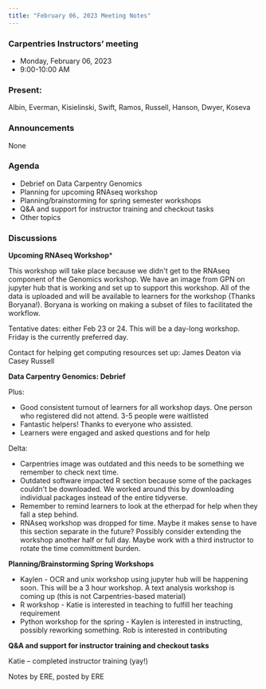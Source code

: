 ```yaml
---
title: "February 06, 2023 Meeting Notes"
---
```

### Carpentries Instructors’ meeting
- Monday, February 06, 2023
- 9:00-10:00 AM

### Present:
Albin, Everman, Kisielinski, Swift, Ramos, Russell, Hanson, Dwyer, Koseva

### Announcements
None

### Agenda
- Debrief on Data Carpentry Genomics
- Planning for upcoming RNAseq workshop
- Planning/brainstorming for spring semester workshops
- Q&A and support for instructor training and checkout tasks
- Other topics

### Discussions

**Upcoming RNAseq Workshop***

This workshop will take place because we didn't get to the RNAseq component of the Genomics workshop.
We have an image from GPN on jupyter hub that is working and set up to support this workshop. All of the data is uploaded and will be available to learners for the workshop (Thanks Boryana!). Boryana is working on making a subset of files to facilitated the workflow.

Tentative dates: either Feb 23 or 24. This will be a day-long workshop. Friday is the currently preferred day.

Contact for helping get computing resources set up: James Deaton via Casey Russell


**Data Carpentry Genomics: Debrief**

Plus:
- Good consistent turnout of learners for all workshop days. One person who registered did not attend. 3-5 people were waitlisted
- Fantastic helpers! Thanks to everyone who assisted.
- Learners were engaged and asked questions and for help

Delta:
- Carpentries image was outdated and this needs to be something we remember to check next time.
- Outdated software impacted R section because some of the packages couldn't be downloaded. We worked around this by downloading individual packages instead of the entire tidyverse.
- Remember to remind learners to look at the etherpad for help when they fall a step behind.
- RNAseq workshop was dropped for time. Maybe it makes sense to have this section separate in the future? Possibly consider extending the workshop another half or full day. Maybe work with a third instructor to rotate the time committment burden.

**Planning/Brainstorming Spring Workshops**

- Kaylen - OCR and unix workshop using jupyter hub will be happening soon. This will be a 3 hour workshop. A text analysis workshop is coming up (this is not Carpentries-based material)
- R workshop - Katie is interested in teaching to fulfill her teaching requirement
- Python workshop for the spring - Kaylen is interested in instructing, possibly reworking something. Rob is interested in contributing

**Q&A and support for instructor training and checkout tasks**

Katie – completed instructor training (yay!)


Notes by ERE, posted by ERE
